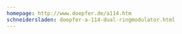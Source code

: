 ```yaml
---
homepage: http://www.doepfer.de/a114.htm
schneidersladen: doepfer-a-114-dual-ringmodulator.html
---
```


